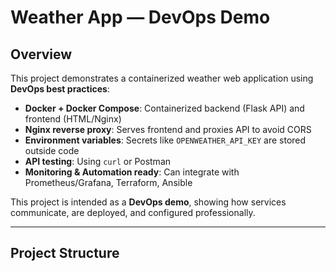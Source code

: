 # Weather App — DevOps Demo

## Overview
This project demonstrates a containerized weather web application using **DevOps best practices**:

- **Docker + Docker Compose**: Containerized backend (Flask API) and frontend (HTML/Nginx)  
- **Nginx reverse proxy**: Serves frontend and proxies API to avoid CORS  
- **Environment variables**: Secrets like `OPENWEATHER_API_KEY` are stored outside code  
- **API testing**: Using `curl` or Postman  
- **Monitoring & Automation ready**: Can integrate with Prometheus/Grafana, Terraform, Ansible  

This project is intended as a **DevOps demo**, showing how services communicate, are deployed, and configured professionally.  

---

## Project Structure

